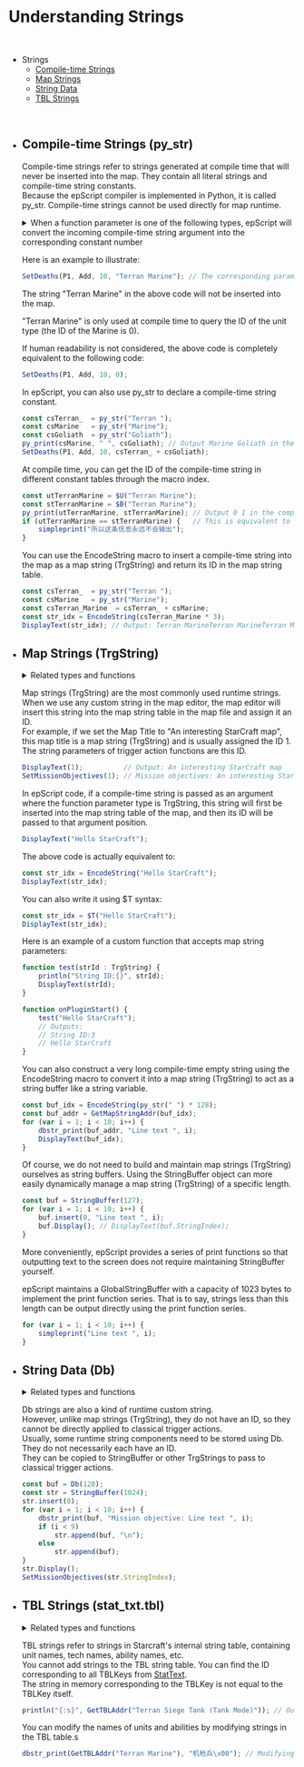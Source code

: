 # Understanding Strings

<br />

- Strings
    - [Compile-time Strings](#compile-time-strings-py_str)
    - [Map Strings](#map-strings-trgstring)
    - [String Data](#string-data-db)
    - [TBL Strings](#tbl-strings-stat_txttbl)

<br />

- ## Compile-time Strings (py_str)

    Compile-time strings refer to strings generated at compile time that will never be inserted into the map. They contain all literal strings and compile-time string constants.   
    Because the epScript compiler is implemented in Python, it is called py_str. Compile-time strings cannot be used directly for map runtime.  

    <details><summary>When a function parameter is one of the following types, epScript will convert the incoming compile-time string argument into the corresponding constant number</summary>

    - [TrgUnit](Constants-Reference/TrgUnit.md)  
    - [TrgLocation](Constants-Reference.md#trglocation)  
    - [TrgSwitch](Constants-Reference.md#trgswitch)  
    - [TrgAIScript](Constants-Reference/TrgAIScript.md)  
    - [Weapon](Constants-Reference/Weapon.md)  
    - [Tech](Constants-Reference/Tech.md)  
    - [Upgrade](Constants-Reference/Upgrade.md)  
    - [UnitOrder](Constants-Reference/UnitOrder.md)  
    - [Flingy](Constants-Reference/Flingy.md)  
    - [Image](Constants-Reference/Image.md)  
    - [Icon](Constants-Reference/Icon.md)  
    - [Iscript](Constants-Reference/Iscript.md)  
    - [Portrait](Constants-Reference/Portrait.md)  
    - [Sprites](Constants-Reference/Sprites.md)  
    - [StatText](Constants-Reference/StatText.md)  
    </details>

    Here is an example to illustrate:

    ```JavaScript
    SetDeaths(P1, Add, 10, "Terran Marine"); // The corresponding parameter type of the SetDeaths action is TrgUnit, so it will be replaced with the integer ID in the TrgUnit table at compile time 
    ```

    The string "Terran Marine" in the above code will not be inserted into the map. 

    "Terran Marine" is only used at compile time to query the ID of the unit type (the ID of the Marine is 0).

    If human readability is not considered, the above code is completely equivalent to the following code:

    ```JavaScript
    SetDeaths(P1, Add, 10, 0);
    ```

    In epScript, you can also use py_str to declare a compile-time string constant.

    ```JavaScript
    const csTerran_  = py_str("Terran ");
    const csMarine   = py_str("Marine");
    const csGoliath  = py_str("Goliath");
    py_print(csMarine, " ", csGoliath); // Output Marine Goliath in the compile-time CLI
    SetDeaths(P1, Add, 10, csTerran_ + csGoliath);
    ```

     At compile time, you can get the ID of the compile-time string in different constant tables through the macro index.

    ```JavaScript
    const utTerranMarine = $U("Terran Marine");
    const stTerranMarine = $B("Terran Marine");
    py_print(utTerranMarine, stTerranMarine); // Output 0 1 in the compile-time CLI
    if (utTerranMarine == stTerranMarine) {   // This is equivalent to if (0 == 1) {
        simpleprint("所以这条信息永远不会输出");
    }
    ```

    You can use the EncodeString macro to insert a compile-time string into the map as a map string (TrgString) and return its ID in the map string table.

    ```JavaScript
    const csTerran_  = py_str("Terran ");
    const csMarine   = py_str("Marine");
    const csTerran_Marine  = csTerran_ + csMarine;
    const str_idx = EncodeString(csTerran_Marine * 3);
    DisplayText(str_idx); // Output: Terran MarineTerran MarineTerran Marine
    ```



- ## Map Strings (TrgString)

    <details><summary>Related types and functions</summary>

    - TrgString
    - StringBuffer
    - $T(cstr : [literal](Syntax.md#literal-strings))
    - EncodeString(cstr: py_str)
    - GetStringIndex(cstr: py_str)
    - GetMapStringAddr(str: TrgString)
    </details>
    
    Map strings (TrgString) are the most commonly used runtime strings.  
    When we use any custom string in the map editor, the map editor will insert this string into the map string table in the map file and assign it an ID.   
    For example, if we set the Map Title to "An interesting StarCraft map", this map title is a map string (TrgString) and is usually assigned the ID 1.  
    The string parameters of trigger action functions are this ID.  

    ```JavaScript
    DisplayText(1);          // Output: An interesting StarCraft map 
    SetMissionObjectives(1); // Mission objectives: An interesting StarCraft map
    ```

    In epScript code, if a compile-time string is passed as an argument where the function parameter type is TrgString, this string will first be inserted into the map string table of the map, and then its ID will be passed to that argument position.

    ```JavaScript
    DisplayText("Hello StarCraft");
    ```

    The above code is actually equivalent to:

    ```JavaScript
    const str_idx = EncodeString("Hello StarCraft");
    DisplayText(str_idx);
    ```

    You can also write it using $T syntax:

    ```JavaScript
    const str_idx = $T("Hello StarCraft");
    DisplayText(str_idx);
    ```

    Here is an example of a custom function that accepts map string parameters:

    ```JavaScript
    function test(strId : TrgString) {
        println("String ID:{}", strId);
        DisplayText(strId);
    }

    function onPluginStart() {
        test("Hello StarCraft");
        // Outputs:
        // String ID:3 
        // Hello StarCraft
    }
    ```

    You can also construct a very long compile-time empty string using the EncodeString macro to convert it into a map string (TrgString) to act as a string buffer like a string variable.

    ```JavaScript
    const buf_idx = EncodeString(py_str(" ") * 128);
    const buf_addr = GetMapStringAddr(buf_idx);
    for (var i = 1; i < 10; i++) {
        dbstr_print(buf_addr, "Line text ", i);
        DisplayText(buf_idx);
    }
    ```

    Of course, we do not need to build and maintain map strings (TrgString) ourselves as string buffers. Using the StringBuffer object can more easily dynamically manage a map string (TrgString) of a specific length.

    ```JavaScript
    const buf = StringBuffer(127);
    for (var i = 1; i < 10; i++) {
        buf.insert(0, "Line text ", i);
        buf.Display(); // DisplayText(buf.StringIndex);
    }
    ```

    More conveniently, epScript provides a series of print functions so that outputting text to the screen does not require maintaining StringBuffer yourself. 

    epScript maintains a GlobalStringBuffer with a capacity of 1023 bytes to implement the print function series. That is to say, strings less than this length can be output directly using the print function series.

    ```JavaScript
    for (var i = 1; i < 10; i++) {
        simpleprint("Line text ", i);
    }
    ```



- ## String Data (Db)
    <details><summary>Related types and functions</summary>

    - Db  
    - dbstr_addstr(dst, src)  
    - dbstr_addstr_epd(dst, srcepd)  
    - dbstr_adddw(dst, number)  
    - dbstr_addptr(dst, ptr)  
    - dbstr_print(dst, *args)  
    - sprintf(dst, format_string, *args)  
    </details>

    Db strings are also a kind of runtime custom string.  
    However, unlike map strings (TrgString), they do not have an ID, so they cannot be directly applied to classical trigger actions.  
    Usually, some runtime string components need to be stored using Db. They do not necessarily each have an ID.  
    They can be copied to StringBuffer or other TrgStrings to pass to classical trigger actions.  

    ```JavaScript
    const buf = Db(128);
    const str = StringBuffer(1024);
    str.insert(0);
    for (var i = 1; i < 10; i++) {
        dbstr_print(buf, "Mission objective: Line text ", i);
        if (i < 9)
            str.append(buf, "\n");
        else
            str.append(buf);
    }
    str.Display();
    SetMissionObjectives(str.StringIndex);
    ```



- ## TBL Strings (stat_txt.tbl)
    <details><summary>Related types and functions</summary>
    
    - $B([TBLKey](Constants-Reference/StatText.md) : [literal](Syntax.md#literal-strings))
    - EncodeTBL([TBLKey](Constants-Reference/StatText.md) : py_str)
    - GetTBLAddr([TBLKey](Constants-Reference/StatText.md))
    - settbl([TBLKey](Constants-Reference/StatText.md), offset, *args)
    - settbl2([TBLKey](Constants-Reference/StatText.md), offset, *args)
    </details>

    TBL strings refer to strings in Starcraft's internal string table, containing unit names, tech names, ability names, etc.   
    You cannot add strings to the TBL string table. You can find the ID corresponding to all TBLKeys from [StatText](Constants-Reference/StatText.md).  
    The string in memory corresponding to the TBLKey is not equal to the TBLKey itself.  

    ```JavaScript
    println("{:s}", GetTBLAddr("Terran Siege Tank (Tank Mode)")); // Output：Terran Siege Tank
    ```

    You can modify the names of units and abilities by modifying strings in the TBL table.s

    ```JavaScript
    dbstr_print(GetTBLAddr("Terran Marine"), "机枪兵\x00"); // Modifying tbl will cause localization to fail. All unit and ability names that have not been modified will become English. Strongly not recommended to modify tbl.
    ```

    

  



